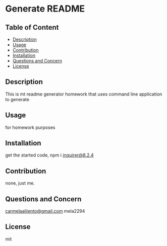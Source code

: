# Generate README
## Table of Content
- [Description](#description)
- [Usage](#usage)
- [Contribution](#contribution)
- [Installation](#installation)
- [Questions and Concern](#questions)
- [License](#license)
## Description
This is mt readme generator homework that uses command line application to generate
## Usage
for homework purposes
## Installation
get the started code, npm i inquirer@8.2.4
## Contribution
none, just me.
## Questions and Concern
carmelaaliiento@gmail.com
mela2294
## License
mit

